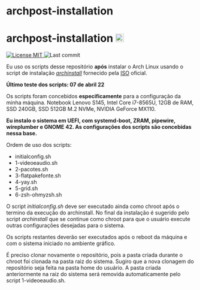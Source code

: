# archpost-installation
<h1>archpost-installation <img src="https://cdn.jsdelivr.net/npm/simple-icons@6.23.0/icons/archlinux.svg" width="22px" alt="Arch Linux"> </h1>
<p align="left">
      <a href="https://github.com/henriqueffc/archpost-installation/blob/main/LICENSE">
      <img src="https://img.shields.io/github/license/henriqueffc/archpost-installation?style=flat-square" alt="License MIT">
    </a>
      <img src="https://img.shields.io/github/last-commit/henriqueffc/archpost-installation?style=flat-square" alt="Last commit">
</p>

Eu uso os scripts desse repositório **após** instalar o Arch Linux usando o script de instalação [*archinstall*](https://github.com/archlinux/archinstall) fornecido pela [ISO](https://archlinux.org/download/) oficial.

**Último teste dos scripts: 07 de abril 22**

Os scripts foram concebidos **especificamente** para a configuração da minha máquina. Notebook Lenovo S145, Intel Core i7-8565U, 12GB de RAM, SSD 240GB, SSD 512GB M.2 NVMe, NVIDIA GeForce MX110.

**Eu instalo o sistema em UEFI, com systemd-boot, ZRAM, pipewire, wireplumber e GNOME 42. As configurações dos scripts são concebidas nessa base.**

Ordem de uso dos scripts:

- initialconfig.sh
- 1-videoeaudio.sh
- 2-pacotes.sh
- 3-flatpakefonte.sh
- 4-yay.sh
- 5-grid.sh
- 6-zsh-ohmyzsh.sh

O script *initialconfig.sh* deve ser executado ainda como chroot após o termino da execução do archinstall. No final da instalação é sugerido pelo script *archinstall* que se continue como chroot para que o usuário execute outras configurações desejadas para o sistema.

Os scripts restantes deverão ser executados após o reboot da máquina e com o sistema iniciado no ambiente gráfico.

É preciso clonar novamente o repositório, pois a pasta criada durante o chroot foi clonada na pasta raiz do sistema. Sugiro que a nova clonagem do repositório seja feita na pasta home do usuário. A pasta criada anteriormente na raiz do sistema será removida automaticamente pelo script 1-videoeaudio.sh.
